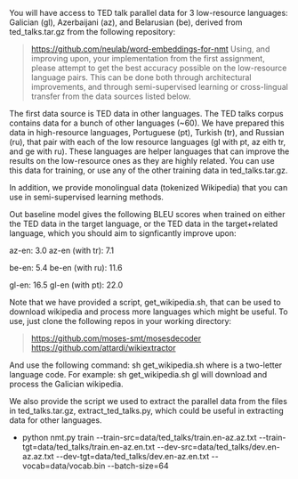 You will have access to TED talk parallel data for 3 low-resource languages: Galician (gl), Azerbaijani (az), and Belarusian (be), derived from ted_talks.tar.gz from the following repository:
> https://github.com/neulab/word-embeddings-for-nmt
Using, and improving upon, your implementation from the first assignment, please attempt to get the best accuracy possible on the low-resource language pairs. This can be done both through architectural improvements, and through semi-supervised learning or cross-lingual transfer from the data sources listed below.

The first data source is TED data in other languages. The TED talks corpus contains data for a bunch of other languages (~60). We have prepared this data in high-resource languages, Portuguese (pt), Turkish (tr), and Russian (ru), that pair with each of the low resource languages (gl with pt, az eith tr, and ge with ru). These languages are helper languages that can improve the results on the low-resource ones as they are highly related. You can use this data for training, or use any of the other training data in ted_talks.tar.gz.

In addition, we provide monolingual data (tokenized Wikipedia) that you can use in semi-supervised learning methods.

Out baseline model gives the following BLEU scores when trained on either the TED data in the target language, or the TED data in the target+related language, which you should aim to signficantly improve upon:

az-en: 3.0
az-en (with tr): 7.1

be-en: 5.4
be-en (with ru): 11.6

gl-en: 16.5
gl-en (with pt): 22.0

Note that we have provided a script, get_wikipedia.sh, that can be used to download wikipedia and process more languages which might be useful. To use, just clone the following repos in your working directory:

> https://github.com/moses-smt/mosesdecoder
> https://github.com/attardi/wikiextractor

And use the following command: sh get_wikipedia.sh <language> where <language> is a two-letter language code. For example: sh get_wikipedia.sh gl will download and process the Galician wikipedia.

We also provide the script we used to extract the parallel data from the files in ted_talks.tar.gz, extract_ted_talks.py, which could be useful in extracting data for other languages.


- python nmt.py train --train-src=data/ted_talks/train.en-az.az.txt --train-tgt=data/ted_talks/train.en-az.en.txt --dev-src=data/ted_talks/dev.en-az.az.txt --dev-tgt=data/ted_talks/dev.en-az.en.txt --vocab=data/vocab.bin --batch-size=64
